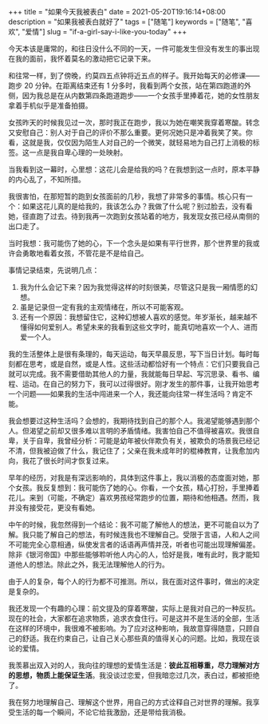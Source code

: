+++
title = "如果今天我被表白"
date = 2021-05-20T19:16:14+08:00
description = "如果我被表白就好了"
tags = ["随笔"]
keywords = ["随笔", "喜欢", "爱情"]
slug = "if-a-girl-say-i-like-you-today"
+++

今天本该是庸常的，和往日没什么不同的一天，一件可能发生但没有发生的事出现在我的面前，我怀着莫名的激动把它记录下来。

和往常一样，到了傍晚，约莫四五点钟将近五点的样子。我开始每天的必修课——跑步 20 分钟。在距离结束还有 1 分多时，我看到两个女孩，站在第四跑道的外侧，因为我总是在从内数第四条跑道跑步——一个女孩手里捧着花，她的女性朋友拿着手机似乎是准备拍摄。

女孩昨天的时候我见过一次，那时我正在跑步，我以为她在嘲笑我穿着寒酸。转念又安慰自己：别人对于自己的评价不那么重要。更何况她只是冲着我笑了笑。你看，这就是我，仅仅因为陌生人对自己的一个微笑，就轻易地为自己打上消极的标签。这一点是我自卑心理的一处映射。

当我看到这一幕时，心里想：这花儿会是给我的吗？在我想到这一点时，原本平静的内心乱了，不知所措。

我很害怕，在那短暂的跑到女孩面前的几秒，我想了非常多的事情。核心只有一个：如果这花儿真的是给我的，我该怎么办？我做了什么呢？别过脸去，没有看她，径直跑了过去。待到我再一次跑到女孩站着的地方，我发现女孩已经从南侧的出口走了。

当时我想：我可能伤了她的心，下一个念头是如果有平行世界，那个世界里的我或许会勇敢地看着女孩，不管花是不是给自己。

事情记录结束，先说明几点：

1. 我为什么会记下来？因为我觉得这样的时刻很美，尽管这只是我一厢情愿的幻想。
2. 虽是记录但一定有我的主观情绪在，所以不可能客观。
3. 还有一个原因：我想留住它，这种幻想被人喜欢的感觉。年岁渐长，越来越不懂得如何爱别人。希望未来的我看到这些文字时，能真切地喜欢一个人、进而爱一个人。

我的生活整体上是很有条理的，每天运动，每天早晨反思，写下当日计划。每时每刻都在思考，或是自然，或是人性。这些活动都恰好有一个特点：它们只要我自己就可以完成。我不需要借助其他人的力量，我就能每日早起、写沉思录、看书、编程、运动。在自己的努力下，我可以过得很好。刚才发生的那件事，让我开始思考一个问题——如果我的生活中闯进来一个人，我还能向往常一样生活吗？肯定不能。

我会想要过这种生活吗？会想的，我期待找到自己的那个人。我渴望能够遇到那个人。但渴望之前却又很多难以言明的矛盾情绪。我害怕自己不值得被喜欢。我很自卑，关于自卑，我曾经分析：可能是幼年被伙伴欺负有关，被欺负的场景我已经记不清，但我被迫做了什么，我记住了；父亲在我未成年时的棍棒教育，让我愈加内向，我花了很长时间才恢复过来。

早年的经历，对我是有深远影响的，具体到这件事上，我以消极的态度面对她，那个女孩。我反复想到：我可能伤了她的心。你看，一个女孩，精心打扮，手里捧着花儿。来到（可能，不确定）喜欢男孩经常跑步的位置，期待和他相遇。然而，我并没有接受花，更没有看她。

中午的时候，我忽然得到一个结论：我不可能了解他人的想法，更不可能自以为了解。我只能了解自己的想法，有时候连我也不理解自己。受限于言语，人和人之间不可能完全心意相通，纵使发言者的话语再声情并茂，听者也可能出现理解偏差。除非《银河帝国》中那些能够聆听他人内心的人，恰好是我，唯有此时，我才能知道他人的想法。除此之外，我无法理解他人的行为。

由于人的复杂，每个人的行为都不可推测。所以，我在面对这件事时，做出的决定是复杂的。

我还发现一个有趣的心理：前文提及的穿着寒酸，实际上是我对自己的一种反抗。现在的社会，大家都在追求物质，追求衣食住行。可是这并不是生活的全部，生活在这样的环境中，我很难不被影响。为了应对这种影响，我故意穿得随意，只顾自己的舒适。我在约束自己，让自己关心那些真的值得关心的问题。比如，我现在谈论的爱情。

我羡慕出双入对的人，我向往的理想的爱情生活是：**彼此互相尊重，尽力理解对方的思想，物质上能保证生活**。我没谈过恋爱，但我暗恋过几次，表白过，都被拒绝了。

我在努力地理解自己、理解这个世界，用自己的方式诠释自己对世界的理解。我享受生活的每一个瞬间，不论它给我激励，还是带给我消极。
